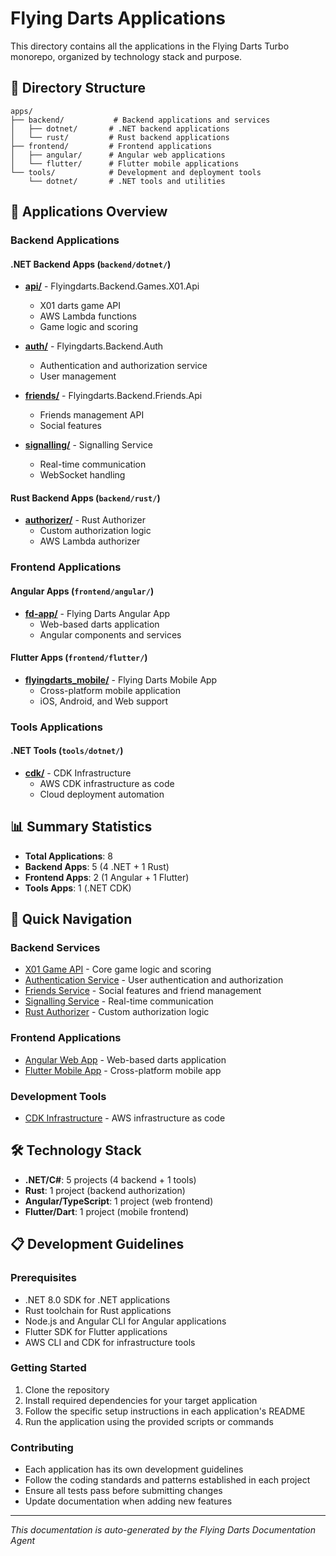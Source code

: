 # Flying Darts Applications

This directory contains all the applications in the Flying Darts Turbo monorepo, organized by technology stack and purpose.

## 📁 Directory Structure

```
apps/
├── backend/           # Backend applications and services
│   ├── dotnet/       # .NET backend applications
│   └── rust/         # Rust backend applications
├── frontend/         # Frontend applications
│   ├── angular/      # Angular web applications
│   └── flutter/      # Flutter mobile applications
└── tools/            # Development and deployment tools
    └── dotnet/       # .NET tools and utilities
```

## 🚀 Applications Overview

### Backend Applications

#### .NET Backend Apps (`backend/dotnet/`)

- **[api/](backend/dotnet/api/)** - Flyingdarts.Backend.Games.X01.Api
  - X01 darts game API
  - AWS Lambda functions
  - Game logic and scoring

- **[auth/](backend/dotnet/auth/)** - Flyingdarts.Backend.Auth
  - Authentication and authorization service
  - User management

- **[friends/](backend/dotnet/friends/)** - Flyingdarts.Backend.Friends.Api
  - Friends management API
  - Social features

- **[signalling/](backend/dotnet/signalling/)** - Signalling Service
  - Real-time communication
  - WebSocket handling

#### Rust Backend Apps (`backend/rust/`)

- **[authorizer/](backend/rust/authorizer/)** - Rust Authorizer
  - Custom authorization logic
  - AWS Lambda authorizer

### Frontend Applications

#### Angular Apps (`frontend/angular/`)

- **[fd-app/](frontend/angular/fd-app/)** - Flying Darts Angular App
  - Web-based darts application
  - Angular components and services

#### Flutter Apps (`frontend/flutter/`)

- **[flyingdarts_mobile/](frontend/flutter/flyingdarts_mobile/)** - Flying Darts Mobile App
  - Cross-platform mobile application
  - iOS, Android, and Web support

### Tools Applications

#### .NET Tools (`tools/dotnet/`)

- **[cdk/](tools/dotnet/cdk/)** - CDK Infrastructure
  - AWS CDK infrastructure as code
  - Cloud deployment automation

## 📊 Summary Statistics

- **Total Applications**: 8
- **Backend Apps**: 5 (4 .NET + 1 Rust)
- **Frontend Apps**: 2 (1 Angular + 1 Flutter)
- **Tools Apps**: 1 (.NET CDK)

## 🔗 Quick Navigation

### Backend Services
- [X01 Game API](backend/dotnet/api/) - Core game logic and scoring
- [Authentication Service](backend/dotnet/auth/) - User authentication and authorization
- [Friends Service](backend/dotnet/friends/) - Social features and friend management
- [Signalling Service](backend/dotnet/signalling/) - Real-time communication
- [Rust Authorizer](backend/rust/authorizer/) - Custom authorization logic

### Frontend Applications
- [Angular Web App](frontend/angular/fd-app/) - Web-based darts application
- [Flutter Mobile App](frontend/flutter/flyingdarts_mobile/) - Cross-platform mobile app

### Development Tools
- [CDK Infrastructure](tools/dotnet/cdk/) - AWS infrastructure as code

## 🛠️ Technology Stack

- **.NET/C#**: 5 projects (4 backend + 1 tools)
- **Rust**: 1 project (backend authorization)
- **Angular/TypeScript**: 1 project (web frontend)
- **Flutter/Dart**: 1 project (mobile frontend)

## 📋 Development Guidelines

### Prerequisites
- .NET 8.0 SDK for .NET applications
- Rust toolchain for Rust applications
- Node.js and Angular CLI for Angular applications
- Flutter SDK for Flutter applications
- AWS CLI and CDK for infrastructure tools

### Getting Started
1. Clone the repository
2. Install required dependencies for your target application
3. Follow the specific setup instructions in each application's README
4. Run the application using the provided scripts or commands

### Contributing
- Each application has its own development guidelines
- Follow the coding standards and patterns established in each project
- Ensure all tests pass before submitting changes
- Update documentation when adding new features

---

*This documentation is auto-generated by the Flying Darts Documentation Agent*